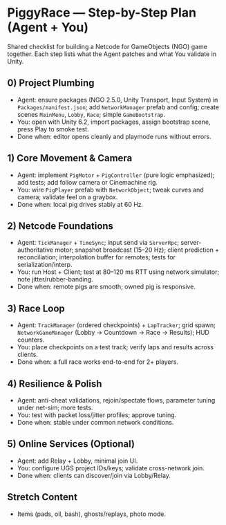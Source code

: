 # PiggyRace — Step-by-Step Plan (Agent + You)

Shared checklist for building a Netcode for GameObjects (NGO) game together. Each step lists what the Agent patches and what You validate in Unity.

## 0) Project Plumbing
- Agent: ensure packages (NGO 2.5.0, Unity Transport, Input System) in `Packages/manifest.json`; add `NetworkManager` prefab and config; create scenes `MainMenu`, `Lobby`, `Race`; simple `GameBootstrap`.
- You: open with Unity 6.2, import packages, assign bootstrap scene, press Play to smoke test.
- Done when: editor opens cleanly and playmode runs without errors.

## 1) Core Movement & Camera
- Agent: implement `PigMotor` + `PigController` (pure logic emphasized); add tests; add follow camera or Cinemachine rig.
- You: wire `PigPlayer` prefab with `NetworkObject`; tweak curves and camera; validate feel on a graybox.
- Done when: local pig drives stably at 60 Hz.

## 2) Netcode Foundations
- Agent: `TickManager` + `TimeSync`; input send via `ServerRpc`; server-authoritative motor; snapshot broadcast (15–20 Hz); client prediction + reconciliation; interpolation buffer for remotes; tests for serialization/interp.
- You: run Host + Client; test at 80–120 ms RTT using network simulator; note jitter/rubber-banding.
- Done when: remote pigs are smooth; owned pig is responsive.

## 3) Race Loop
- Agent: `TrackManager` (ordered checkpoints) + `LapTracker`; grid spawn; `NetworkGameManager` (Lobby → Countdown → Race → Results); HUD counters.
- You: place checkpoints on a test track; verify laps and results across clients.
- Done when: a full race works end-to-end for 2+ players.

## 4) Resilience & Polish
- Agent: anti-cheat validations, rejoin/spectate flows, parameter tuning under net-sim; more tests.
- You: test with packet loss/jitter profiles; approve tuning.
- Done when: stable under common network conditions.

## 5) Online Services (Optional)
- Agent: add Relay + Lobby, minimal join UI.
- You: configure UGS project IDs/keys; validate cross-network join.
- Done when: clients can discover/join via Lobby/Relay.

## Stretch Content
- Items (pads, oil, bash), ghosts/replays, photo mode.
